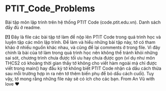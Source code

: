 # PTIT_Code_Problems
Bài tập môn lập trình trên hệ thống PTIT Code (code.ptit.edu.vn). Danh sách đầy đủ ở readme.


**[!]** Đây là file các bài tập tớ làm để nộp lên PTIT Code trong quá trình học và luyện tập các môn lập trình.
Để làm và hiểu những bài tập này, tớ có tham khảo ở nhiều nguồn khác nhau, và cũng để lại comments ở trong file. Vì đây chính là bài của tớ làm trong quá trình học nên không thể tránh khỏi những sai sót, chương trình chưa được tối ưu hay chưa được gọn (ví dụ như môn THCS2 có khoảng thời gian thầy tớ không cho viết hàm ngoài mà chỉ được viết trong main() hay đầu kỳ tớ không biết PTIT Code nhận cả dấu cách thừa sau mỗi trường hợp in ra nên tớ thêm biến phụ để bỏ dấu cách cuối). 
Tuy vậy, tớ mong rằng những file này sẽ có ích cho các bạn. From An Vũ with love ♥
